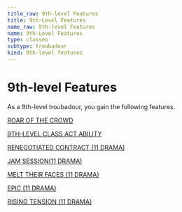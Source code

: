 ```yaml
---
title_raw: 9th-level Features
title: 9th-Level Features
name_raw: 9th-level Features
name: 9th-Level Features
type: classes
subtype: troubadour
kind: 9th-level features
---
```


# 9th-level Features

As a 9th-level troubadour, you gain the following features.

[ROAR OF THE CROWD](./Roar%20Of%20The%20Crowd.md)

[9TH-LEVEL CLASS ACT ABILITY](./9th-Level%20Class%20Act%20Ability/9th-Level%20Class%20Act%20Ability.md)

[RENEGOTIATED CONTRACT (11 DRAMA)](./Renegotiated%20Contract/Renegotiated%20Contract.md)

[JAM SESSION(11 DRAMA)](<./Jam%20SESSION(11%20DRAMA).md>)

[MELT THEIR FACES (11 DRAMA)](./Melt%20Their%20Faces/Melt%20Their%20Faces.md)

[EPIC (11 DRAMA)](./Epic.md)

[RISING TENSION (11 DRAMA)](./Rising%20Tension.md)
